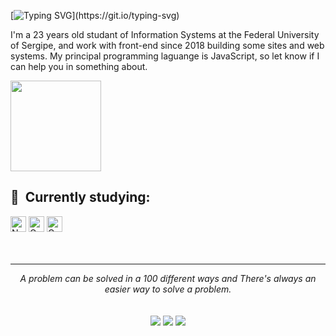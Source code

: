 [![Typing SVG](https://readme-typing-svg.herokuapp.com?font=roboto&color=8904F7&size=24&multiline=true&width=700&height=75&lines=Hi++there%F0%9F%91%8B%2C+I'm+Davi+Freire+front-end+developer+;And+this+is+my+github.)](https://git.io/typing-svg)

I'm a 23 years old studant of Information Systems at the Federal University of Sergipe, and work with front-end since 2018 building some sites and web systems. My principal programming laguange is JavaScript, so let know if I can help you in something about.

<img src="https://media.tenor.com/images/703bc04d715570ad5c68723ba6a58664/tenor.gif" height="145" align="center"/>   
<div>  
</div>
</div>

## 🧠  Currently studying:
<div>
<img src="https://img.shields.io/badge/Next-282C34?logo=next.js&logoColor=FFFFFF" alt="Next logo" title="Next.js" height="25" />
<img src="https://img.shields.io/badge/Go-282C34?logo=Go&logoColor=1FBED6" alt="Golang logo" title="Go" height="25" />
<img src="https://img.shields.io/badge/GraphQL-282C34?logo=graphql&logoColor=E10098" alt="GraphQL logo" title="GraphQL" height="25" />
</div>
<br>
<br>

<hr>
<p align="center">
   <i>A problem can be solved in a 100 different ways and There's always an easier way to solve a problem.</i>
   <br>
   <br>
<br>	
<a target="_blank" href="https://www.linkedin.com/in/davisfreire"><img src="https://img.shields.io/badge/-LinkedIn-0077B5?style=for-the-badge&logo=Linkedin&logoColor=white"></img></a>
<a target="_blank" href="mailto:fsdavi.dev@gmail.com"><img src="https://img.shields.io/badge/-Gmail-D14836?style=for-the-badge&logo=Gmail&logoColor=white"></img></a>
<a target="_blank" href="https://medium.com/@fsdavi.dev"><img src="https://img.shields.io/badge/-Medium-12100E?style=for-the-badge&logo=Medium&logoColor=white"></img></a>
<br>
</p>     
